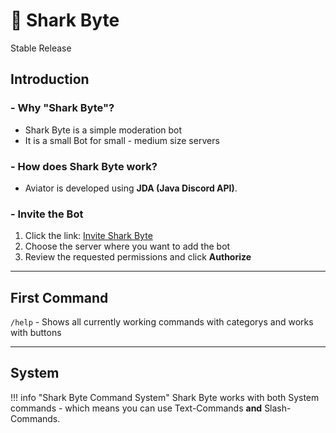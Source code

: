 # 🦈 Shark Byte

<span class="badge stable">Stable Release</span>

##   Introduction

### - Why "Shark Byte"?
- Shark Byte is a simple moderation bot
- It is a small Bot for small - medium size servers

### - How does Shark Byte work?
- Aviator is developed using **JDA (Java Discord API)**.  

### - Invite the Bot
1. Click the link: [Invite Shark Byte](https://discord.com/oauth2/authorize?client_id=1375751047506825286)  
2. Choose the server where you want to add the bot  
3. Review the requested permissions and click **Authorize**

---

## First Command

`/help` - Shows all currently working commands with categorys and works with buttons

---

## System

!!! info "Shark Byte Command System" 
    Shark Byte works with both System commands - which means you can use Text-Commands **and** Slash-Commands.
